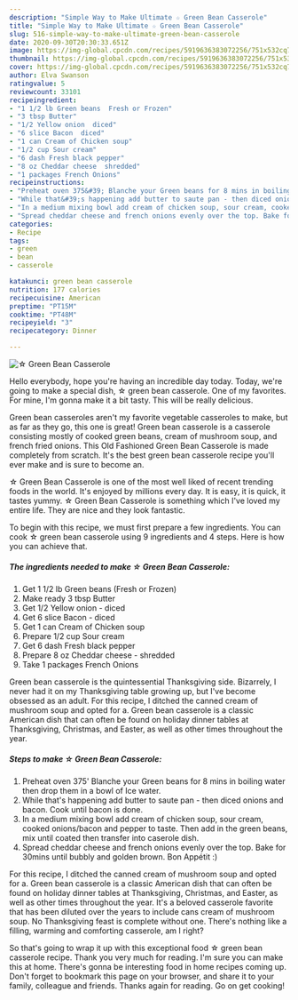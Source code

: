 ```yaml
---
description: "Simple Way to Make Ultimate ☆ Green Bean Casserole"
title: "Simple Way to Make Ultimate ☆ Green Bean Casserole"
slug: 516-simple-way-to-make-ultimate-green-bean-casserole
date: 2020-09-30T20:30:33.651Z
image: https://img-global.cpcdn.com/recipes/5919636383072256/751x532cq70/☆-green-bean-casserole-recipe-main-photo.jpg
thumbnail: https://img-global.cpcdn.com/recipes/5919636383072256/751x532cq70/☆-green-bean-casserole-recipe-main-photo.jpg
cover: https://img-global.cpcdn.com/recipes/5919636383072256/751x532cq70/☆-green-bean-casserole-recipe-main-photo.jpg
author: Elva Swanson
ratingvalue: 5
reviewcount: 33101
recipeingredient:
- "1 1/2 lb Green beans  Fresh or Frozen"
- "3 tbsp Butter"
- "1/2 Yellow onion  diced"
- "6 slice Bacon  diced"
- "1 can Cream of Chicken soup"
- "1/2 cup Sour cream"
- "6 dash Fresh black pepper"
- "8 oz Cheddar cheese  shredded"
- "1 packages French Onions"
recipeinstructions:
- "Preheat oven 375&#39; Blanche your Green beans for 8 mins in boiling water then drop them in a bowl of Ice water."
- "While that&#39;s happening add butter to saute pan - then diced onions and bacon. Cook until bacon is done."
- "In a medium mixing bowl add cream of chicken soup, sour cream, cooked onions/bacon and pepper to taste. Then add in the green beans, mix until coated then transfer into caserole dish."
- "Spread cheddar cheese and french onions evenly over the top. Bake for 30mins until bubbly and golden brown. Bon Appétit :)"
categories:
- Recipe
tags:
- green
- bean
- casserole

katakunci: green bean casserole 
nutrition: 177 calories
recipecuisine: American
preptime: "PT15M"
cooktime: "PT48M"
recipeyield: "3"
recipecategory: Dinner

---
```



![☆ Green Bean Casserole](https://img-global.cpcdn.com/recipes/5919636383072256/751x532cq70/☆-green-bean-casserole-recipe-main-photo.jpg)

Hello everybody, hope you're having an incredible day today. Today, we're going to make a special dish, ☆ green bean casserole. One of my favorites. For mine, I'm gonna make it a bit tasty. This will be really delicious.

Green bean casseroles aren&#39;t my favorite vegetable casseroles to make, but as far as they go, this one is great! Green bean casserole is a casserole consisting mostly of cooked green beans, cream of mushroom soup, and french fried onions. This Old Fashioned Green Bean Casserole is made completely from scratch. It&#39;s the best green bean casserole recipe you&#39;ll ever make and is sure to become an.

☆ Green Bean Casserole is one of the most well liked of recent trending foods in the world. It's enjoyed by millions every day. It is easy, it is quick, it tastes yummy. ☆ Green Bean Casserole is something which I've loved my entire life. They are nice and they look fantastic.


To begin with this recipe, we must first prepare a few ingredients. You can cook ☆ green bean casserole using 9 ingredients and 4 steps. Here is how you can achieve that.

<!--inarticleads1-->

##### The ingredients needed to make ☆ Green Bean Casserole:

1. Get 1 1/2 lb Green beans  (Fresh or Frozen)
1. Make ready 3 tbsp Butter
1. Get 1/2 Yellow onion - diced
1. Get 6 slice Bacon - diced
1. Get 1 can Cream of Chicken soup
1. Prepare 1/2 cup Sour cream
1. Get 6 dash Fresh black pepper
1. Prepare 8 oz Cheddar cheese - shredded
1. Take 1 packages French Onions


Green bean casserole is the quintessential Thanksgiving side. Bizarrely, I never had it on my Thanksgiving table growing up, but I&#39;ve become obsessed as an adult. For this recipe, I ditched the canned cream of mushroom soup and opted for a. Green bean casserole is a classic American dish that can often be found on holiday dinner tables at Thanksgiving, Christmas, and Easter, as well as other times throughout the year. 

<!--inarticleads2-->

##### Steps to make ☆ Green Bean Casserole:

1. Preheat oven 375&#39; Blanche your Green beans for 8 mins in boiling water then drop them in a bowl of Ice water.
1. While that&#39;s happening add butter to saute pan - then diced onions and bacon. Cook until bacon is done.
1. In a medium mixing bowl add cream of chicken soup, sour cream, cooked onions/bacon and pepper to taste. Then add in the green beans, mix until coated then transfer into caserole dish.
1. Spread cheddar cheese and french onions evenly over the top. Bake for 30mins until bubbly and golden brown. Bon Appétit :)


For this recipe, I ditched the canned cream of mushroom soup and opted for a. Green bean casserole is a classic American dish that can often be found on holiday dinner tables at Thanksgiving, Christmas, and Easter, as well as other times throughout the year. It&#39;s a beloved casserole favorite that has been diluted over the years to include cans cream of mushroom soup. No Thanksgiving feast is complete without one. There&#39;s nothing like a filling, warming and comforting casserole, am I right? 

So that's going to wrap it up with this exceptional food ☆ green bean casserole recipe. Thank you very much for reading. I'm sure you can make this at home. There's gonna be interesting food in home recipes coming up. Don't forget to bookmark this page on your browser, and share it to your family, colleague and friends. Thanks again for reading. Go on get cooking!
